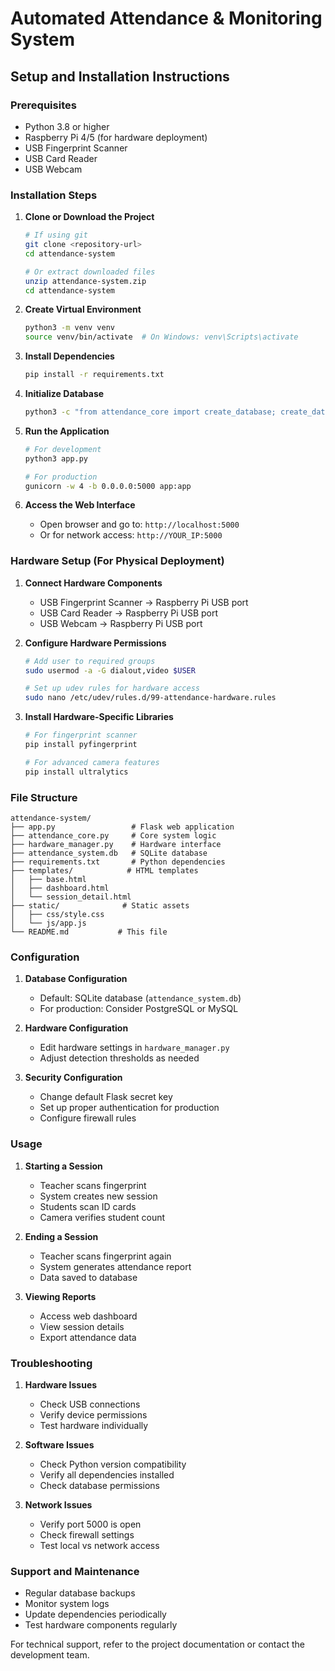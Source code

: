 # Automated Attendance & Monitoring System
## Setup and Installation Instructions

### Prerequisites
- Python 3.8 or higher
- Raspberry Pi 4/5 (for hardware deployment)
- USB Fingerprint Scanner
- USB Card Reader
- USB Webcam

### Installation Steps

1. **Clone or Download the Project**
   ```bash
   # If using git
   git clone <repository-url>
   cd attendance-system

   # Or extract downloaded files
   unzip attendance-system.zip
   cd attendance-system
   ```

2. **Create Virtual Environment**
   ```bash
   python3 -m venv venv
   source venv/bin/activate  # On Windows: venv\Scripts\activate
   ```

3. **Install Dependencies**
   ```bash
   pip install -r requirements.txt
   ```

4. **Initialize Database**
   ```bash
   python3 -c "from attendance_core import create_database; create_database()"
   ```

5. **Run the Application**
   ```bash
   # For development
   python3 app.py

   # For production
   gunicorn -w 4 -b 0.0.0.0:5000 app:app
   ```

6. **Access the Web Interface**
   - Open browser and go to: `http://localhost:5000`
   - Or for network access: `http://YOUR_IP:5000`

### Hardware Setup (For Physical Deployment)

1. **Connect Hardware Components**
   - USB Fingerprint Scanner → Raspberry Pi USB port
   - USB Card Reader → Raspberry Pi USB port  
   - USB Webcam → Raspberry Pi USB port

2. **Configure Hardware Permissions**
   ```bash
   # Add user to required groups
   sudo usermod -a -G dialout,video $USER

   # Set up udev rules for hardware access
   sudo nano /etc/udev/rules.d/99-attendance-hardware.rules
   ```

3. **Install Hardware-Specific Libraries**
   ```bash
   # For fingerprint scanner
   pip install pyfingerprint

   # For advanced camera features
   pip install ultralytics
   ```

### File Structure
```
attendance-system/
├── app.py                 # Flask web application
├── attendance_core.py     # Core system logic
├── hardware_manager.py    # Hardware interface
├── attendance_system.db   # SQLite database
├── requirements.txt       # Python dependencies
├── templates/            # HTML templates
│   ├── base.html
│   ├── dashboard.html
│   └── session_detail.html
├── static/              # Static assets
│   ├── css/style.css
│   └── js/app.js
└── README.md           # This file
```

### Configuration

1. **Database Configuration**
   - Default: SQLite database (`attendance_system.db`)
   - For production: Consider PostgreSQL or MySQL

2. **Hardware Configuration**
   - Edit hardware settings in `hardware_manager.py`
   - Adjust detection thresholds as needed

3. **Security Configuration**
   - Change default Flask secret key
   - Set up proper authentication for production
   - Configure firewall rules

### Usage

1. **Starting a Session**
   - Teacher scans fingerprint
   - System creates new session
   - Students scan ID cards
   - Camera verifies student count

2. **Ending a Session**
   - Teacher scans fingerprint again
   - System generates attendance report
   - Data saved to database

3. **Viewing Reports**
   - Access web dashboard
   - View session details
   - Export attendance data

### Troubleshooting

1. **Hardware Issues**
   - Check USB connections
   - Verify device permissions
   - Test hardware individually

2. **Software Issues**
   - Check Python version compatibility
   - Verify all dependencies installed
   - Check database permissions

3. **Network Issues**
   - Verify port 5000 is open
   - Check firewall settings
   - Test local vs network access

### Support and Maintenance

- Regular database backups
- Monitor system logs
- Update dependencies periodically
- Test hardware components regularly

For technical support, refer to the project documentation or contact the development team.
